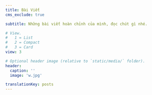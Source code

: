 ```yaml
---
title: Bài Viết
cms_exclude: true

subtitle: Những bài viết hoàn chỉnh của mình, đọc chút gì nhé.

# View.
#   1 = List
#   2 = Compact
#   3 = Card
view: 3

# Optional header image (relative to `static/media/` folder).
header:
  caption: ''
  image: 'w.jpg'

translationKey: posts
---
```



